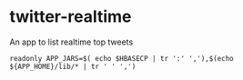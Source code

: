 # twitter-realtime
An app to list realtime top tweets 

    readonly APP_JARS=$( echo $HBASECP | tr ':' ','),$(echo ${APP_HOME}/lib/* | tr ' ' ',')
